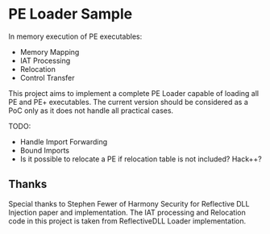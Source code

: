 PE Loader Sample
=================

In memory execution of PE executables:

 * Memory Mapping
 * IAT Processing
 * Relocation
 * Control Transfer
	
This project aims to implement a complete PE Loader capable of loading all PE and PE+ executables. The current version should be considered as a PoC only as it does not handle all practical cases.

TODO:

 * Handle Import Forwarding
 * Bound Imports
 * Is it possible to relocate a PE if relocation table is not included? Hack++?
	
Thanks
-------

Special thanks to Stephen Fewer of Harmony Security for Reflective DLL Injection paper and implementation. The IAT processing and Relocation code in this project is taken from ReflectiveDLL Loader implementation.